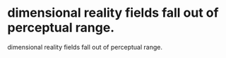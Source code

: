 # dimensional reality fields fall out of perceptual range.

dimensional reality fields fall out of perceptual range.